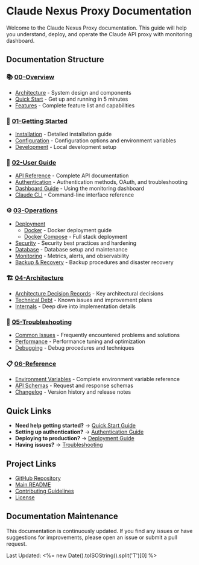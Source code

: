 # Claude Nexus Proxy Documentation

Welcome to the Claude Nexus Proxy documentation. This guide will help you understand, deploy, and operate the Claude API proxy with monitoring dashboard.

## Documentation Structure

### 📚 [00-Overview](./00-Overview/)
- [Architecture](./00-Overview/architecture.md) - System design and components
- [Quick Start](./00-Overview/quickstart.md) - Get up and running in 5 minutes
- [Features](./00-Overview/features.md) - Complete feature list and capabilities

### 🚀 [01-Getting Started](./01-Getting-Started/)
- [Installation](./01-Getting-Started/installation.md) - Detailed installation guide
- [Configuration](./01-Getting-Started/configuration.md) - Configuration options and environment variables
- [Development](./01-Getting-Started/development.md) - Local development setup

### 📖 [02-User Guide](./02-User-Guide/)
- [API Reference](./02-User-Guide/api-reference.md) - Complete API documentation
- [Authentication](./02-User-Guide/authentication.md) - Authentication methods, OAuth, and troubleshooting
- [Dashboard Guide](./02-User-Guide/dashboard-guide.md) - Using the monitoring dashboard
- [Claude CLI](./02-User-Guide/claude-cli.md) - Command-line interface reference

### ⚙️ [03-Operations](./03-Operations/)
- [Deployment](./03-Operations/deployment/)
  - [Docker](./03-Operations/deployment/docker.md) - Docker deployment guide
  - [Docker Compose](./03-Operations/deployment/docker-compose.md) - Full stack deployment
- [Security](./03-Operations/security.md) - Security best practices and hardening
- [Database](./03-Operations/database.md) - Database setup and maintenance
- [Monitoring](./03-Operations/monitoring.md) - Metrics, alerts, and observability
- [Backup & Recovery](./03-Operations/backup-recovery.md) - Backup procedures and disaster recovery

### 🏗️ [04-Architecture](./04-Architecture/)
- [Architecture Decision Records](./04-Architecture/ADRs/) - Key architectural decisions
- [Technical Debt](./04-Architecture/technical-debt.md) - Known issues and improvement plans
- [Internals](./04-Architecture/internals.md) - Deep dive into implementation details

### 🔧 [05-Troubleshooting](./05-Troubleshooting/)
- [Common Issues](./05-Troubleshooting/common-issues.md) - Frequently encountered problems and solutions
- [Performance](./05-Troubleshooting/performance.md) - Performance tuning and optimization
- [Debugging](./05-Troubleshooting/debugging.md) - Debug procedures and techniques

### 📋 [06-Reference](./06-Reference/)
- [Environment Variables](./06-Reference/environment-vars.md) - Complete environment variable reference
- [API Schemas](./06-Reference/api-schemas.md) - Request and response schemas
- [Changelog](./06-Reference/changelog.md) - Version history and release notes

## Quick Links

- **Need help getting started?** → [Quick Start Guide](./00-Overview/quickstart.md)
- **Setting up authentication?** → [Authentication Guide](./02-User-Guide/authentication.md)
- **Deploying to production?** → [Deployment Guide](./03-Operations/deployment/)
- **Having issues?** → [Troubleshooting](./05-Troubleshooting/common-issues.md)

## Project Links

- [GitHub Repository](https://github.com/your-org/claude-nexus-proxy)
- [Main README](../README.md)
- [Contributing Guidelines](../CONTRIBUTING.md)
- [License](../LICENSE)

## Documentation Maintenance

This documentation is continuously updated. If you find any issues or have suggestions for improvements, please open an issue or submit a pull request.

Last Updated: <%= new Date().toISOString().split('T')[0] %>